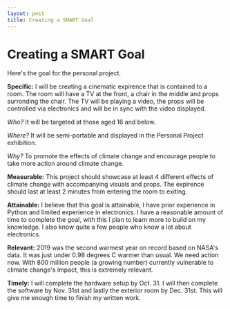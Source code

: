 ```yaml
---
layout: post
title: Creating a SMART Goal
---
```


# Creating a SMART Goal

Here's the goal for the personal project.

**Specific:** I will be creating a cinematic expirence that is contained to a room. The room will have a TV at the front, a chair in the middle and props surronding the chair. The TV will be playing a video, the props will be controlled via electronics and will be in sync with the video displayed. 

_Who?_ It will be targeted at those aged 16 and below. 

_Where?_ It will be semi-portable and displayed in the Personal Project exhibition.

_Why?_ To promote the effects of climate change and encourage people to take more action around climate change.

**Measurable:** This project should showcase at least 4 different effects of climate change with accompanying visuals and props. The expirence should last at least 2 minutes from entering the room to exiting. 

**Attainable:** I believe that this goal is attainable, I have prior experience in Python and limited experience in electronics. I have a reasonable amount of time to complete the goal, with this I plan to learn more to build on my knowledge. I also know quite a few people who know a lot about electronics.

**Relevant:** 2019 was the second warmest year on record based on NASA's data. It was just under 0.98 degrees C warmer than usual. We need action now. With 800 million people (a growing number) currently vulnerable to climate change's impact, this is extremely relevant.

**Timely:** I will complete the hardware setup by Oct. 31. I will then complete the software by Nov. 31st and lastly the exterior room by Dec. 31st. This will give me enough time to finish my written work.
